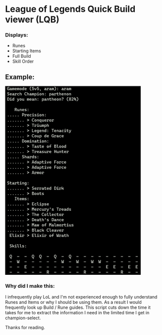 # League of Legends Quick Build viewer (LQB)
### Displays:
- Runes
- Starting Items
- Full Build
- Skill Order

## Example:
![example terminal image](/img/example.png)

### Why did I make this:
I infrequently play LoL and I'm not experienced enough to fully understand Runes and Items or why I should be using them. As a result I would frequently look up Build / Rune guides. This script cuts down the time it takes for me to extract the information I need in the limited time I get in champion-select.

Thanks for reading.